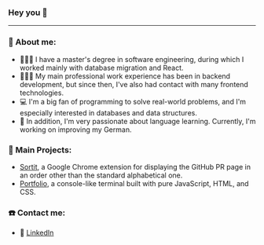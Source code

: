 ### Hey you 👋


---
### 🥸 About me: 

-  👨🏻‍🎓 I have a master's degree in software engineering, during which I worked mainly with database migration and React.
-  🧑🏻‍💼 My main professional work experience has been in backend development, but since then, I've also had contact with many frontend technologies.
-  💻 I'm a big fan of programming to solve real-world problems, and I'm especially interested in databases and data structures.
-  🥨 In addition, I'm very passionate about language learning. Currently, I'm working on improving my German.
  
### 💼 Main Projects:

- [Sortit](https://github.com/MVAPereira/sortit), a Google Chrome extension for displaying the GitHub PR page in an order other than the standard alphabetical one.
- [Portfolio](https://github.com/MVAPereira/portfolio), a console-like terminal built with pure JavaScript, HTML, and CSS.

### ☎️ Contact me:
- 🔷 [LinkedIn](https://www.linkedin.com/in/marcos-vin%C3%ADcius-alves-pereira-bb6230215)

